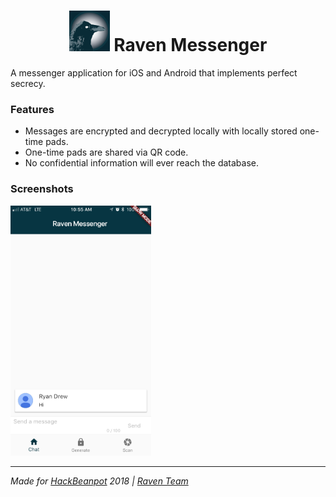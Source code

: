 <h1> <center> <img src="img/android/0.75x/Artboard 1ldpi.png" alt="icon" width="65"> Raven Messenger </center> </h1>

A messenger application for iOS and Android that implements perfect secrecy.

### Features
- Messages are encrypted and decrypted locally with locally stored one-time pads.
- One-time pads are shared via QR code.
- No confidential information will ever reach the database.

### Screenshots
<img src="img/screenshot1.jpeg" alt="screenshot" height="400">

---

*Made for [HackBeanpot][hackbeanpot] 2018 | [Raven Team](https://github.com/orgs/raven-messenger/people)*

[hackbeanpot]: https://hackbeanpot.com/
